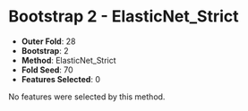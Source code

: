 # Bootstrap 2 - ElasticNet_Strict

- **Outer Fold**: 28
- **Bootstrap**: 2
- **Method**: ElasticNet_Strict
- **Fold Seed**: 70
- **Features Selected**: 0

No features were selected by this method.
